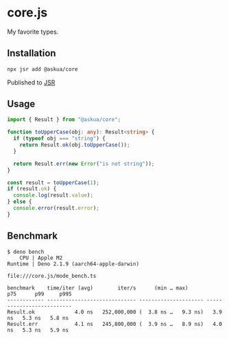 # core.js

My favorite types.

## Installation

```sh
npx jsr add @askua/core
```

Published to [JSR](https://jsr.io/@askua/core)

## Usage

```ts
import { Result } from "@askua/core";

function toUpperCase(obj: any): Result<string> {
  if (typeof obj === "string") {
    return Result.ok(obj.toUpperCase());
  }

  return Result.err(new Error("is not string"));
}

const result = toUpperCase(1);
if (result.ok) {
  console.log(result.value);
} else {
  console.error(result.error);
}
```

## Benchmark

```plain
$ deno bench
    CPU | Apple M2
Runtime | Deno 2.1.9 (aarch64-apple-darwin)

file:///core.js/mode_bench.ts

benchmark    time/iter (avg)        iter/s      (min … max)           p75      p99     p995
------------ ----------------------------- --------------------- --------------------------
Result.ok             4.0 ns   252,000,000 (  3.8 ns …   9.3 ns)   3.9 ns   5.3 ns   5.8 ns
Result.err            4.1 ns   245,800,000 (  3.9 ns …   8.9 ns)   4.0 ns   5.3 ns   5.9 ns
```
